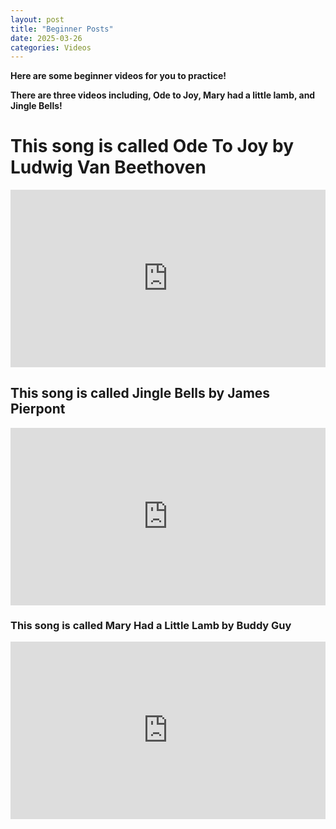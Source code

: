 ```yaml
---
layout: post
title: "Beginner Posts"
date: 2025-03-26 
categories: Videos
---
```

<b>   Here are some beginner videos for you to practice!</b>


<b>  There are three videos including, Ode to Joy, Mary had a little lamb, and Jingle Bells!</b>






<h1> This song is called Ode To Joy by Ludwig Van Beethoven </h1>

<div style="padding:56.25% 0 0 0;position:relative;">
<iframe src="https://player.vimeo.com/video/1058731616?h=207761e5b9&amp;title=0&amp;byline=0&amp;portrait=0&amp;badge=0&amp;autopause=0&amp;player_id=0&amp;app_id=58479" frameborder="0" allow="autoplay; fullscreen; picture-in-picture; clipboard-write; encrypted-media"
 style="position:absolute;top:0;left:0;width:100%;height:100%;" title="Ode To Joy"></iframe>
</div>
<h2> This song is called Jingle Bells by James Pierpont </h2>
<div style="padding:56.25% 0 0 0;position:relative;">
<iframe src="https://player.vimeo.com/video/1058730706?h=40f74bb870&amp;title=0&amp;byline=0&amp;portrait=0&amp;badge=0&amp;autopause=0&amp;player_id=0&amp;app_id=58479" frameborder="0" allow="autoplay; fullscreen; picture-in-picture; clipboard-write; encrypted-media"
 style="position:absolute;top:0;left:0;width:100%;height:100%;" title="Jingle Bells"></iframe>
</div>
<h3> This song is called Mary Had a Little Lamb by Buddy Guy </h3>
<div style="padding:56.25% 0 0 0;position:relative;">
<iframe src="https://player.vimeo.com/video/1062944605?h=3f80fdcf4f&amp;title=0&amp;byline=0&amp;portrait=0&amp;badge=0&amp;autopause=0&amp;player_id=0&amp;app_id=58479" frameborder="0" allow="autoplay; fullscreen; picture-in-picture; clipboard-write; encrypted-media"
 style="position:absolute;top:0;left:0;width:100%;height:100%;" title="Mary Had a Little Lamb Both Hands"></iframe>
</div>
